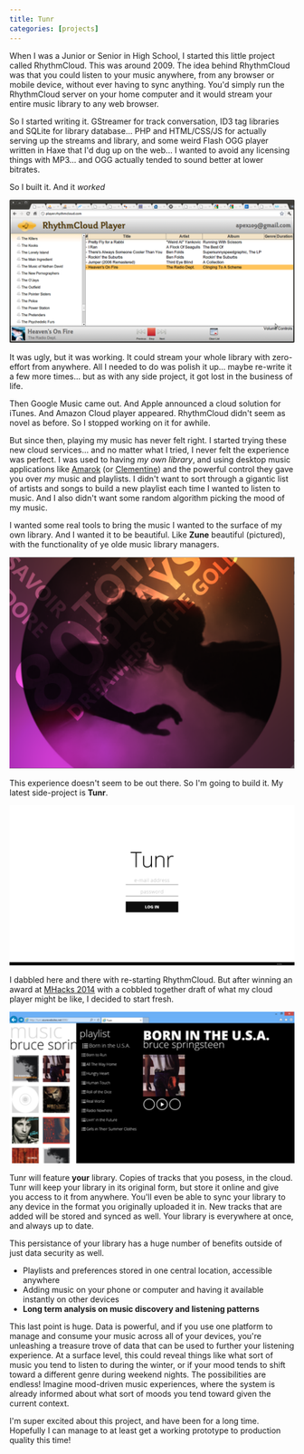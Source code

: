 ```yaml
---
title: Tunr
categories: [projects]
---
```

When I was a Junior or Senior in High School, I started this little project called RhythmCloud. This was around 2009. The idea behind RhythmCloud was that you could listen to your music anywhere, from any browser or mobile device, without ever having to sync anything. You'd simply run the RhythmCloud server on your home computer and it would stream your entire music library to any web browser.

So I started writing it. GStreamer for track conversation, ID3 tag libraries and SQLite for library database... PHP and HTML/CSS/JS for actually serving up the streams and library, and some weird Flash OGG player written in Haxe that I'd dug up on the web... I wanted to avoid any licensing things with MP3... and OGG actually tended to sound better at lower bitrates.

So I built it. And it *worked*

![RhythmCloud Player](/assets/images/2014-04-28-tunr-RCAlbumArt.png)

It was ugly, but it was working. It could stream your whole library with zero-effort from anywhere. All I needed to do was polish it up... maybe re-write it a few more times... but as with any side project, it got lost in the business of life. 

Then Google Music came out. And Apple announced a cloud solution for iTunes. And Amazon Cloud player appeared. RhythmCloud didn't seem as novel as before. So I stopped working on it for awhile.

But since then, playing my music has never felt right. I started trying these new cloud services... and no matter what I tried, I never felt the experience was perfect. I was used to having *my own library*, and using desktop music applications like [Amarok](http://en.wikipedia.org/wiki/Amarok_(software)) (or [Clementine](http://en.wikipedia.org/wiki/Clementine_(software))) and the powerful control they gave you over *my* music and playlists. I didn't want to sort through a gigantic list of artists and songs to build a new playlist each time I wanted to listen  to music. And I also didn't want some random algorithm picking the mood of my music.

I wanted some real tools to bring the music I wanted to the surface of my own library. And I wanted it to be beautiful. Like **Zune** beautiful (pictured), with the functionality of ye olde music library managers.

![Zune beautiful](/assets/images/2014-04-28-tunr-zune.png)

This experience doesn't seem to be out there. So I'm going to build it. My latest side-project is **Tunr**.

![Tunr's landing page](/assets/images/2014-04-28-tunr-Screenshot--6-.png)

I dabbled here and there with re-starting RhythmCloud. But after winning an award at [MHacks 2014](http://challengepost.com/software/tunr) with a cobbled together draft of what my cloud player might be like, I decided to start fresh.

![Tunr at MHacks 2014](/assets/images/2014-04-28-tunr-tunrmhacks.png)

Tunr will feature **your** library. Copies of tracks that you posess, in the cloud. Tunr will keep your library in its original form, but store it online and give you access to it from anywhere. You'll even be able to sync your library to any device in the format you originally uploaded it in. New tracks that are added will be stored and synced as well. Your library is everywhere at once, and always up to date.

This persistance of your library has a huge number of benefits outside of just data security as well. 

- Playlists and preferences stored in one central location, accessible anywhere
- Adding music on your phone or computer and having it available instantly on other devices
- **Long term analysis on music discovery and listening patterns**

This last point is huge. Data is powerful, and if you use one platform to manage and consume your music across all of your devices, you're unleashing a treasure trove of data that can be used to further your listening experience. At a surface level, this could reveal things like what sort of music you tend to listen to during the winter, or if your mood tends to shift toward a different genre during weekend nights. The possibilities are endless! Imagine mood-driven music experiences, where the system is already informed about what sort of moods you tend toward given the current context. 

I'm super excited about this project, and have been for a long time. Hopefully I can manage to at least get a working prototype to production quality this time!